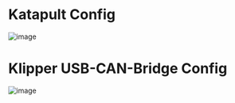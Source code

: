 # Katapult Config

![image](https://github.com/Esoterical/voron_canbus/assets/124253477/2bcacb62-eb25-47ef-818c-de6506d94dee)

# Klipper USB-CAN-Bridge Config

![image](https://user-images.githubusercontent.com/124253477/221387725-5b28da97-6f3b-4e48-86db-46811023a2b7.png)






